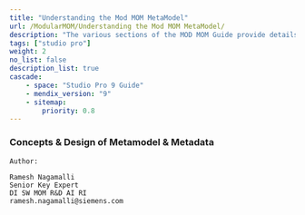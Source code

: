 ```yaml
---
title: "Understanding the Mod MOM MetaModel"
url: /ModularMOM/Understanding the Mod MOM MetaModel/
description: "The various sections of the MOD MOM Guide provide details on the features and functionality of the MOD MOM."
tags: ["studio pro"]
weight: 2
no_list: false
description_list: true
cascade:
    - space: "Studio Pro 9 Guide"
    - mendix_version: "9"
    - sitemap:
        priority: 0.8
---
```



### Concepts & Design of Metamodel & Metadata

```
Author:
```
```
Ramesh Nagamalli
Senior Key Expert
DI SW MOM R&D AI RI
ramesh.nagamalli@siemens.com
```



